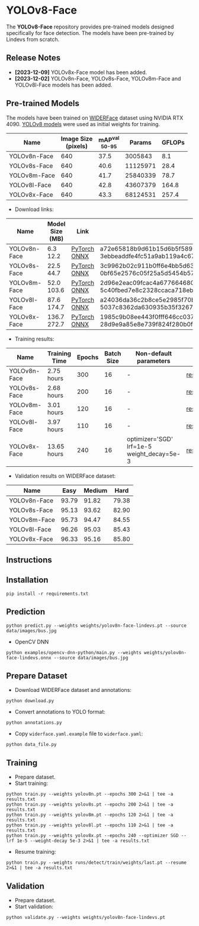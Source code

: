 # YOLOv8-Face

The **YOLOv8-Face** repository provides pre-trained models designed specifically for face detection. The models have
been pre-trained by Lindevs from scratch.

## Release Notes

* **[2023-12-09]** YOLOv8x-Face model has been added.
* **[2023-12-02]** YOLOv8n-Face, YOLOv8s-Face, YOLOv8m-Face and YOLOv8l-Face models has been added.

## Pre-trained Models

The models have been trained on [WIDERFace](http://shuoyang1213.me/WIDERFACE/) dataset using NVIDIA RTX 4090.
[YOLOv8 models](https://github.com/ultralytics/ultralytics#models) were used as initial weights for training.

| Name         | Image Size<br>(pixels) | mAP<sup>val<br>50-95 | Params   | GFLOPs |
|--------------|------------------------|----------------------|----------|--------|
| YOLOv8n-Face | 640                    | 37.5                 | 3005843  | 8.1    |
| YOLOv8s-Face | 640                    | 40.6                 | 11125971 | 28.4   |
| YOLOv8m-Face | 640                    | 41.7                 | 25840339 | 78.7   |
| YOLOv8l-Face | 640                    | 42.8                 | 43607379 | 164.8  |
| YOLOv8x-Face | 640                    | 43.3                 | 68124531 | 257.4  |

* Download links:

| Name         | Model Size (MB) | Link                                                                                                                                                                                                    | SHA-256                                                                                                                              |
|--------------|-----------------|---------------------------------------------------------------------------------------------------------------------------------------------------------------------------------------------------------|--------------------------------------------------------------------------------------------------------------------------------------|
| YOLOv8n-Face | 6.3<br>12.2     | [PyTorch](https://github.com/lindevs/yolov8-face/releases/latest/download/yolov8n-face-lindevs.pt)<br>[ONNX](https://github.com/lindevs/yolov8-face/releases/latest/download/yolov8n-face-lindevs.onnx) | a72e65818b9d61b15d6b5f58996b2391c827f4508c5725706cf61d05a9a70e49<br>3ebbeaddfe4fc51a9ab119a4c67cc6193b559b07a8104d029ba0e146fcaa2ad4 |
| YOLOv8s-Face | 22.5<br>44.7    | [PyTorch](https://github.com/lindevs/yolov8-face/releases/latest/download/yolov8s-face-lindevs.pt)<br>[ONNX](https://github.com/lindevs/yolov8-face/releases/latest/download/yolov8s-face-lindevs.onnx) | 3c9962b02c911b0ff6e4bb5d634f6e72d0d8ba24ca3442287f280ba50bfe2f73<br>0bf65e2576c05f25a5d5454b57b313d54d41495b044e94eae25bb1205e5d8d18 |
| YOLOv8m-Face | 52.0<br>103.6   | [PyTorch](https://github.com/lindevs/yolov8-face/releases/latest/download/yolov8m-face-lindevs.pt)<br>[ONNX](https://github.com/lindevs/yolov8-face/releases/latest/download/yolov8m-face-lindevs.onnx) | 2d96e2eac09fcac4a677664680beee1c210041d0eb7e2f6a434fb806d455b2dc<br>5c40fbed7e8c2328ccaca718eb9ce49e5d631ae622c275dbd569ef4feab70ebd |
| YOLOv8l-Face | 87.6<br>174.7   | [PyTorch](https://github.com/lindevs/yolov8-face/releases/latest/download/yolov8l-face-lindevs.pt)<br>[ONNX](https://github.com/lindevs/yolov8-face/releases/latest/download/yolov8l-face-lindevs.onnx) | a24036da36c2b8ce5e2985f70b3f8bc0bd1df3941f48e91ec84b48bdd73345b4<br>5037c8362da630935b35f32670b732d4d196bfcd6eff5052704bb9a568955e7f |
| YOLOv8x-Face | 136.7<br>272.7  | [PyTorch](https://github.com/lindevs/yolov8-face/releases/latest/download/yolov8x-face-lindevs.pt)<br>[ONNX](https://github.com/lindevs/yolov8-face/releases/latest/download/yolov8x-face-lindevs.onnx) | 1985c9b08ee443f0fff646cc0371dbff9825415fb5e33d33bd2dc14bd73a56d7<br>28d9e9a85e8e739f824f280b0f426cc77b0984ebac6dbc30817ae8e3336ac97e |

* Training results:

| Name         | Training Time | Epochs | Batch Size | Non-default<br>parameters                        | Link                                                  |
|--------------|---------------|--------|------------|--------------------------------------------------|-------------------------------------------------------|
| YOLOv8n-Face | 2.75 hours    | 300    | 16         | -                                                | [results.txt](results/train/yolov8n-face/results.txt) |
| YOLOv8s-Face | 2.68 hours    | 200    | 16         | -                                                | [results.txt](results/train/yolov8s-face/results.txt) |
| YOLOv8m-Face | 3.01 hours    | 120    | 16         | -                                                | [results.txt](results/train/yolov8m-face/results.txt) |
| YOLOv8l-Face | 3.97 hours    | 110    | 16         | -                                                | [results.txt](results/train/yolov8l-face/results.txt) |
| YOLOv8x-Face | 13.65 hours   | 240    | 16         | optimizer='SGD'<br>lrf=1e-5<br>weight_decay=5e-3 | [results.txt](results/train/yolov8x-face/results.txt) |

* Validation results on WIDERFace dataset:

| Name         | Easy  | Medium | Hard  |
|--------------|-------|--------|-------|
| YOLOv8n-Face | 93.79 | 91.82  | 79.38 |
| YOLOv8s-Face | 95.13 | 93.62  | 82.90 |
| YOLOv8m-Face | 95.73 | 94.47  | 84.55 |
| YOLOv8l-Face | 96.26 | 95.03  | 85.43 |
| YOLOv8x-Face | 96.33 | 95.16  | 85.80 |

## Instructions

## Installation

```shell
pip install -r requirements.txt
```

## Prediction

```shell
python predict.py --weights weights/yolov8n-face-lindevs.pt --source data/images/bus.jpg
```

* OpenCV DNN

```shell
python examples/opencv-dnn-python/main.py --weights weights/yolov8n-face-lindevs.onnx --source data/images/bus.jpg
```

## Prepare Dataset

* Download WIDERFace dataset and annotations:

```shell
python download.py
```

* Convert annotations to YOLO format:

```shell
python annotations.py
```

* Copy `widerface.yaml.example` file to `widerface.yaml`:

```shell
python data_file.py
```

## Training

* Prepare dataset.
* Start training:

```shell
python train.py --weights yolov8n.pt --epochs 300 2>&1 | tee -a results.txt
python train.py --weights yolov8s.pt --epochs 200 2>&1 | tee -a results.txt
python train.py --weights yolov8m.pt --epochs 120 2>&1 | tee -a results.txt
python train.py --weights yolov8l.pt --epochs 110 2>&1 | tee -a results.txt
python train.py --weights yolov8x.pt --epochs 240 --optimizer SGD --lrf 1e-5 --weight-decay 5e-3 2>&1 | tee -a results.txt
```

* Resume training:

```shell
python train.py --weights runs/detect/train/weights/last.pt --resume 2>&1 | tee -a results.txt
```

## Validation

* Prepare dataset.
* Start validation:

```shell
python validate.py --weights weights/yolov8n-face-lindevs.pt
```
